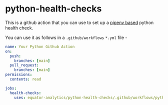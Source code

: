# python-health-checks

This is a github action that you can use to set up a [pipenv based](https://pipenv.pypa.io/en/latest/index.html) python health check.

You can use it as follows in a `.github/workflows` `*.yml` file -

```yml
name: Your Python Github Action
on:
  push:
    branches: [main]
  pull_request:
    branches: [main]
permissions:
  contents: read

jobs:
  health-checks:
    uses: equator-analytics/python-health-checks/.github/workflows/python-health-checks.yml@main
```
